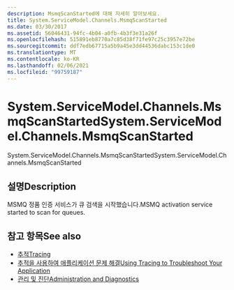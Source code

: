 ```yaml
---
description: MsmqScanStarted에 대해 자세히 알아보세요.
title: System.ServiceModel.Channels.MsmqScanStarted
ms.date: 03/30/2017
ms.assetid: 56046431-94fc-4b04-a0fb-4b3f3e31a26f
ms.openlocfilehash: 515891eb8770a7c85d38f71fe97c25c3957e72be
ms.sourcegitcommit: ddf7edb67715a5b9a45e3dd44536dabc153c1de0
ms.translationtype: MT
ms.contentlocale: ko-KR
ms.lasthandoff: 02/06/2021
ms.locfileid: "99759187"
---
```

# <a name="systemservicemodelchannelsmsmqscanstarted"></a><span data-ttu-id="1b3a4-103">System.ServiceModel.Channels.MsmqScanStarted</span><span class="sxs-lookup"><span data-stu-id="1b3a4-103">System.ServiceModel.Channels.MsmqScanStarted</span></span>

<span data-ttu-id="1b3a4-104">System.ServiceModel.Channels.MsmqScanStarted</span><span class="sxs-lookup"><span data-stu-id="1b3a4-104">System.ServiceModel.Channels.MsmqScanStarted</span></span>  
  
## <a name="description"></a><span data-ttu-id="1b3a4-105">설명</span><span class="sxs-lookup"><span data-stu-id="1b3a4-105">Description</span></span>  

 <span data-ttu-id="1b3a4-106">MSMQ 정품 인증 서비스가 큐 검색을 시작했습니다.</span><span class="sxs-lookup"><span data-stu-id="1b3a4-106">MSMQ activation service started to scan for queues.</span></span>  
  
## <a name="see-also"></a><span data-ttu-id="1b3a4-107">참고 항목</span><span class="sxs-lookup"><span data-stu-id="1b3a4-107">See also</span></span>

- [<span data-ttu-id="1b3a4-108">추적</span><span class="sxs-lookup"><span data-stu-id="1b3a4-108">Tracing</span></span>](index.md)
- [<span data-ttu-id="1b3a4-109">추적을 사용하여 애플리케이션 문제 해결</span><span class="sxs-lookup"><span data-stu-id="1b3a4-109">Using Tracing to Troubleshoot Your Application</span></span>](using-tracing-to-troubleshoot-your-application.md)
- [<span data-ttu-id="1b3a4-110">관리 및 진단</span><span class="sxs-lookup"><span data-stu-id="1b3a4-110">Administration and Diagnostics</span></span>](../index.md)
